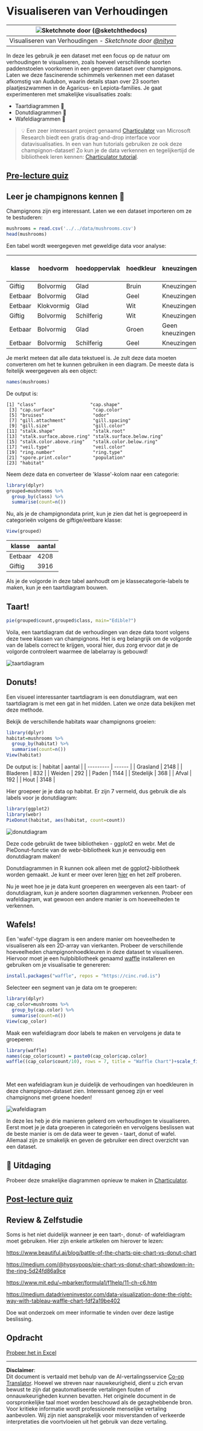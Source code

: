 <!--
CO_OP_TRANSLATOR_METADATA:
{
  "original_hash": "47028abaaafa2bcb1079702d20569066",
  "translation_date": "2025-08-28T15:29:11+00:00",
  "source_file": "3-Data-Visualization/R/11-visualization-proportions/README.md",
  "language_code": "nl"
}
-->
# Visualiseren van Verhoudingen

|![ Sketchnote door [(@sketchthedocs)](https://sketchthedocs.dev) ](../../../sketchnotes/11-Visualizing-Proportions.png)|
|:---:|
|Visualiseren van Verhoudingen - _Sketchnote door [@nitya](https://twitter.com/nitya)_ |

In deze les gebruik je een dataset met een focus op de natuur om verhoudingen te visualiseren, zoals hoeveel verschillende soorten paddenstoelen voorkomen in een gegeven dataset over champignons. Laten we deze fascinerende schimmels verkennen met een dataset afkomstig van Audubon, waarin details staan over 23 soorten plaatjeszwammen in de Agaricus- en Lepiota-families. Je gaat experimenteren met smakelijke visualisaties zoals:

- Taartdiagrammen 🥧
- Donutdiagrammen 🍩
- Wafeldiagrammen 🧇

> 💡 Een zeer interessant project genaamd [Charticulator](https://charticulator.com) van Microsoft Research biedt een gratis drag-and-drop interface voor datavisualisaties. In een van hun tutorials gebruiken ze ook deze champignon-dataset! Zo kun je de data verkennen en tegelijkertijd de bibliotheek leren kennen: [Charticulator tutorial](https://charticulator.com/tutorials/tutorial4.html).

## [Pre-lecture quiz](https://purple-hill-04aebfb03.1.azurestaticapps.net/quiz/20)

## Leer je champignons kennen 🍄

Champignons zijn erg interessant. Laten we een dataset importeren om ze te bestuderen:

```r
mushrooms = read.csv('../../data/mushrooms.csv')
head(mushrooms)
```
Een tabel wordt weergegeven met geweldige data voor analyse:


| klasse    | hoedvorm  | hoedoppervlak | hoedkleur | kneuzingen | geur     | plaatjesbevestiging | plaatjesafstand | plaatjesgrootte | plaatjeskleur | steelvorm   | steelbasis | steeloppervlak-boven-ring | steeloppervlak-onder-ring | steelkleur-boven-ring | steelkleur-onder-ring | sluier-type | sluierkleur | ring-aantal | ring-type | sporenkleur       | populatie  | habitat |
| --------- | --------- | ------------- | --------- | ---------- | -------- | ------------------- | ---------------- | --------------- | ------------- | ----------- | ---------- | ------------------------ | ------------------------ | --------------------- | --------------------- | ----------- | ----------- | ----------- | --------- | ----------------- | ---------- | ------- |
| Giftig    | Bolvormig | Glad          | Bruin     | Kneuzingen | Scherp   | Vrij               | Dicht            | Smal            | Zwart         | Breder      | Gelijk     | Glad                    | Glad                    | Wit                   | Wit                   | Gedeeltelijk| Wit        | Eén         | Hangend   | Zwart             | Verspreid  | Stedelijk |
| Eetbaar   | Bolvormig | Glad          | Geel      | Kneuzingen | Amandel  | Vrij               | Dicht            | Breed           | Zwart         | Breder      | Knotsvormig| Glad                    | Glad                    | Wit                   | Wit                   | Gedeeltelijk| Wit        | Eén         | Hangend   | Bruin             | Talrijk    | Grasland |
| Eetbaar   | Klokvormig| Glad          | Wit       | Kneuzingen | Anijs    | Vrij               | Dicht            | Breed           | Bruin         | Breder      | Knotsvormig| Glad                    | Glad                    | Wit                   | Wit                   | Gedeeltelijk| Wit        | Eén         | Hangend   | Bruin             | Talrijk    | Weiden |
| Giftig    | Bolvormig | Schilferig    | Wit       | Kneuzingen | Scherp   | Vrij               | Dicht            | Smal            | Bruin         | Breder      | Gelijk     | Glad                    | Glad                    | Wit                   | Wit                   | Gedeeltelijk| Wit        | Eén         | Hangend   | Zwart             | Verspreid  | Stedelijk |
| Eetbaar   | Bolvormig | Glad          | Groen     | Geen kneuzingen | Geen | Vrij               | Dicht            | Breed           | Zwart         | Taps       | Gelijk     | Glad                    | Glad                    | Wit                   | Wit                   | Gedeeltelijk| Wit        | Eén         | Vergankelijk | Bruin             | Overvloedig| Grasland |
| Eetbaar   | Bolvormig | Schilferig    | Geel      | Kneuzingen | Amandel  | Vrij               | Dicht            | Breed           | Bruin         | Breder      | Knotsvormig| Glad                    | Glad                    | Wit                   | Wit                   | Gedeeltelijk| Wit        | Eén         | Hangend   | Zwart             | Talrijk    | Grasland |

Je merkt meteen dat alle data tekstueel is. Je zult deze data moeten converteren om het te kunnen gebruiken in een diagram. De meeste data is feitelijk weergegeven als een object:

```r
names(mushrooms)
```

De output is:

```output
[1] "class"                    "cap.shape"               
 [3] "cap.surface"              "cap.color"               
 [5] "bruises"                  "odor"                    
 [7] "gill.attachment"          "gill.spacing"            
 [9] "gill.size"                "gill.color"              
[11] "stalk.shape"              "stalk.root"              
[13] "stalk.surface.above.ring" "stalk.surface.below.ring"
[15] "stalk.color.above.ring"   "stalk.color.below.ring"  
[17] "veil.type"                "veil.color"              
[19] "ring.number"              "ring.type"               
[21] "spore.print.color"        "population"              
[23] "habitat"            
```
Neem deze data en converteer de 'klasse'-kolom naar een categorie:

```r
library(dplyr)
grouped=mushrooms %>%
  group_by(class) %>%
  summarise(count=n())
```

Nu, als je de champignondata print, kun je zien dat het is gegroepeerd in categorieën volgens de giftige/eetbare klasse:
```r
View(grouped)
```

| klasse    | aantal |
| --------- | ------ |
| Eetbaar   | 4208   |
| Giftig    | 3916   |

Als je de volgorde in deze tabel aanhoudt om je klassecategorie-labels te maken, kun je een taartdiagram bouwen.

## Taart!

```r
pie(grouped$count,grouped$class, main="Edible?")
```
Voila, een taartdiagram dat de verhoudingen van deze data toont volgens deze twee klassen van champignons. Het is erg belangrijk om de volgorde van de labels correct te krijgen, vooral hier, dus zorg ervoor dat je de volgorde controleert waarmee de labelarray is gebouwd!

![taartdiagram](../../../../../translated_images/pie1-wb.685df063673751f4b0b82127f7a52c7f9a920192f22ae61ad28412ba9ace97bf.nl.png)

## Donuts!

Een visueel interessanter taartdiagram is een donutdiagram, wat een taartdiagram is met een gat in het midden. Laten we onze data bekijken met deze methode.

Bekijk de verschillende habitats waar champignons groeien:

```r
library(dplyr)
habitat=mushrooms %>%
  group_by(habitat) %>%
  summarise(count=n())
View(habitat)
```
De output is:
| habitat   | aantal |
| --------- | ------ |
| Grasland  | 2148   |
| Bladeren  | 832    |
| Weiden    | 292    |
| Paden     | 1144   |
| Stedelijk | 368    |
| Afval     | 192    |
| Hout      | 3148   |

Hier groepeer je je data op habitat. Er zijn 7 vermeld, dus gebruik die als labels voor je donutdiagram:

```r
library(ggplot2)
library(webr)
PieDonut(habitat, aes(habitat, count=count))
```

![donutdiagram](../../../../../translated_images/donut-wb.34e6fb275da9d834c2205145e39a3de9b6878191dcdba6f7a9e85f4b520449bc.nl.png)

Deze code gebruikt de twee bibliotheken - ggplot2 en webr. Met de PieDonut-functie van de webr-bibliotheek kun je eenvoudig een donutdiagram maken!

Donutdiagrammen in R kunnen ook alleen met de ggplot2-bibliotheek worden gemaakt. Je kunt er meer over leren [hier](https://www.r-graph-gallery.com/128-ring-or-donut-plot.html) en het zelf proberen.

Nu je weet hoe je je data kunt groeperen en weergeven als een taart- of donutdiagram, kun je andere soorten diagrammen verkennen. Probeer een wafeldiagram, wat gewoon een andere manier is om hoeveelheden te verkennen.

## Wafels!

Een 'wafel'-type diagram is een andere manier om hoeveelheden te visualiseren als een 2D-array van vierkanten. Probeer de verschillende hoeveelheden champignonhoedkleuren in deze dataset te visualiseren. Hiervoor moet je een hulpbibliotheek genaamd [waffle](https://cran.r-project.org/web/packages/waffle/waffle.pdf) installeren en gebruiken om je visualisatie te genereren:

```r
install.packages("waffle", repos = "https://cinc.rud.is")
```

Selecteer een segment van je data om te groeperen:

```r
library(dplyr)
cap_color=mushrooms %>%
  group_by(cap.color) %>%
  summarise(count=n())
View(cap_color)
```

Maak een wafeldiagram door labels te maken en vervolgens je data te groeperen:

```r
library(waffle)
names(cap_color$count) = paste0(cap_color$cap.color)
waffle((cap_color$count/10), rows = 7, title = "Waffle Chart")+scale_fill_manual(values=c("brown", "#F0DC82", "#D2691E", "green", 
                                                                                     "pink", "purple", "red", "grey", 
                                                                                     "yellow","white"))
```

Met een wafeldiagram kun je duidelijk de verhoudingen van hoedkleuren in deze champignon-dataset zien. Interessant genoeg zijn er veel champignons met groene hoeden!

![wafeldiagram](../../../../../translated_images/waffle.aaa75c5337735a6ef32ace0ffb6506ef49e5aefe870ffd72b1bb080f4843c217.nl.png)

In deze les heb je drie manieren geleerd om verhoudingen te visualiseren. Eerst moet je je data groeperen in categorieën en vervolgens beslissen wat de beste manier is om de data weer te geven - taart, donut of wafel. Allemaal zijn ze smakelijk en geven de gebruiker een direct overzicht van een dataset.

## 🚀 Uitdaging

Probeer deze smakelijke diagrammen opnieuw te maken in [Charticulator](https://charticulator.com).

## [Post-lecture quiz](https://purple-hill-04aebfb03.1.azurestaticapps.net/quiz/21)

## Review & Zelfstudie

Soms is het niet duidelijk wanneer je een taart-, donut- of wafeldiagram moet gebruiken. Hier zijn enkele artikelen om hierover te lezen:

https://www.beautiful.ai/blog/battle-of-the-charts-pie-chart-vs-donut-chart

https://medium.com/@hypsypops/pie-chart-vs-donut-chart-showdown-in-the-ring-5d24fd86a9ce

https://www.mit.edu/~mbarker/formula1/f1help/11-ch-c6.htm

https://medium.datadriveninvestor.com/data-visualization-done-the-right-way-with-tableau-waffle-chart-fdf2a19be402

Doe wat onderzoek om meer informatie te vinden over deze lastige beslissing.

## Opdracht

[Probeer het in Excel](assignment.md)

---

**Disclaimer**:  
Dit document is vertaald met behulp van de AI-vertalingsservice [Co-op Translator](https://github.com/Azure/co-op-translator). Hoewel we streven naar nauwkeurigheid, dient u zich ervan bewust te zijn dat geautomatiseerde vertalingen fouten of onnauwkeurigheden kunnen bevatten. Het originele document in de oorspronkelijke taal moet worden beschouwd als de gezaghebbende bron. Voor kritieke informatie wordt professionele menselijke vertaling aanbevolen. Wij zijn niet aansprakelijk voor misverstanden of verkeerde interpretaties die voortvloeien uit het gebruik van deze vertaling.